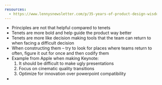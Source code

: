 ```yaml
---
resources:
  - https://www.lennysnewsletter.com/p/35-years-of-product-design-wisdom-bob-baxley
---
```


- Principles are not that helpful compared to tenets
- Tenets are more bold and help guide the product way better
- Tenets are more like decision making tools that the team can return to when facing a difficult decision
- When constructing them – try to look for places where teams return to often, figure it out for once and then codify them
- Example from Apple when making Keynote:
	1. It should be difficult to make ugly presentations
	2. Focus on cinematic quality transitions
	3. Optimize for innovation over powerpoint compatibility
- 